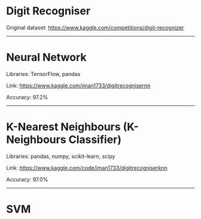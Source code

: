 # Digit Recogniser

Original dataset: https://www.kaggle.com/competitions/digit-recognizer

--------

# Neural Network

Libraries: TensorFlow, pandas

Link: https://www.kaggle.com/iman1733/digitrecognisernn

Accuracy: 97.2%

--------

# K-Nearest Neighbours (K-Neighbours Classifier)

Libraries: pandas, numpy, scikit-learn, scipy

Link: https://www.kaggle.com/code/iman1733/digitrecogniserknn

Accuracy: 97.0%

--------

# SVM

